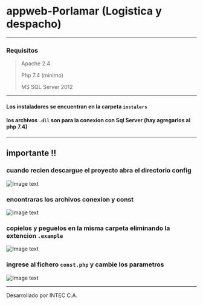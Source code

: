 
# appweb-Porlamar (Logistica y despacho)

***

### Requisitos
> Apache 2.4
>
> Php 7.4 (minimo)
> 
> MS SQL Server 2012

***
#### Los instaladores se encuentran en la carpeta ` instalers `
#### los archivos ` .dll ` son para la conexion con Sql Server (hay agregarlos al php 7.4)
***

## importante !!

### cuando recien descargue el proyecto abra el directorio config

![Image text](public/img/appweb-Porlamar_md_1.png)

### encontraras los archivos conexion y const

![Image text](public/img/appweb-Porlamar_md_2.png)

### copielos y peguelos en la misma carpeta eliminando la extencion ` .example `

![Image text](public/img/appweb-Porlamar_md_3.png)

### ingrese al fichero ` const.php ` y cambie los parametros

![Image text](public/img/appweb-Porlamar_md_4.png)

*** 

Desarrollado por INTEC C.A.

